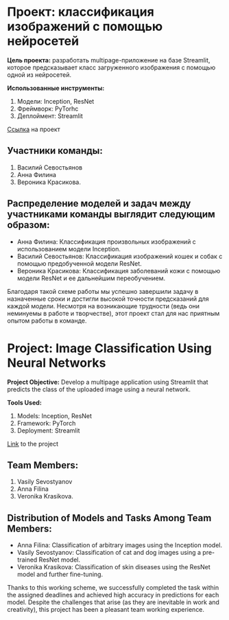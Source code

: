 # Проект: классификация изображений с помощью нейросетей

**Цель проекта:** разработать multipage-приложение на базе Streamlit, которое предсказывает класс загруженного изображения с помощью одной из нейросетей. 

**Использованные инструменты:**
1. Модели: Inception, ResNet
2. Фреймворк: PyTorhc
3. Деплоймент: Streamlit

[Ссылка](https://vasevooo-nn-project-2-main-app-agw3ls.streamlit.app/cats_dogs) на проект 

## **Участники команды:**

1. Василий Севостьянов
2. Анна Филина
3. Вероника Красикова.

## **Распределение моделей и задач между участниками команды выглядит следующим образом:**

 - Анна Филина: Классификация произвольных изображений с использованием модели Inception. 
 - Василий Севостьянов: Классификация изображений кошек и собак с помощью предобученной модели ResNet.
 - Вероника Красикова: Классификация заболеваний кожи с помощью модели ResNet и ее дальнейшим переобучением.

Благодаря такой схеме работы мы успешно завершили задачу в назначенные сроки и достигли высокой точности предсказаний для каждой модели. Несмотря на возникающие трудности (ведь они неминуемы в работе и творчестве), этот проект стал для нас приятным опытом работы в команде.

# Project: Image Classification Using Neural Networks

**Project Objective:** Develop a multipage application using Streamlit that predicts the class of the uploaded image using a neural network.

**Tools Used:**
1. Models: Inception, ResNet
2. Framework: PyTorch
3. Deployment: Streamlit

[Link](https://vasevooo-nn-project-2-main-app-agw3ls.streamlit.app/cats_dogs) to the project

## **Team Members:**

1. Vasily Sevostyanov
2. Anna Filina
3. Veronika Krasikova.

## **Distribution of Models and Tasks Among Team Members:**

- Anna Filina: Classification of arbitrary images using the Inception model.
- Vasily Sevostyanov: Classification of cat and dog images using a pre-trained ResNet model.
- Veronika Krasikova: Classification of skin diseases using the ResNet model and further fine-tuning.

Thanks to this working scheme, we successfully completed the task within the assigned deadlines and achieved high accuracy in predictions for each model. Despite the challenges that arise (as they are inevitable in work and creativity), this project has been a pleasant team working experience.

